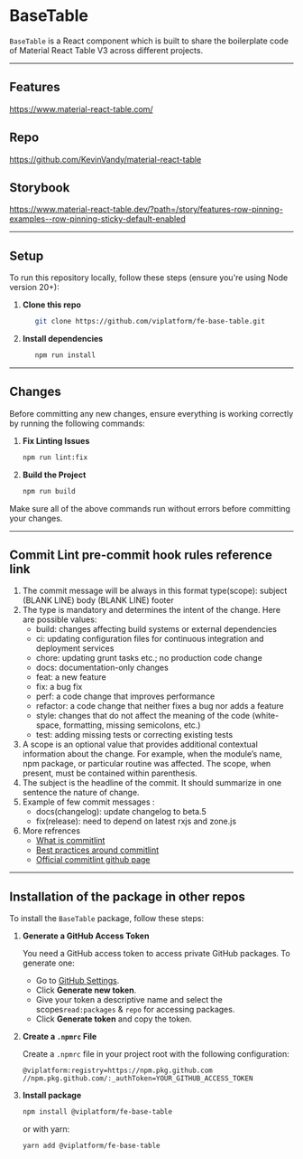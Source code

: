# BaseTable

`BaseTable` is a React component which is built to share the boilerplate code of Material React Table V3 across different projects.

---

## Features

https://www.material-react-table.com/

## Repo

https://github.com/KevinVandy/material-react-table

## Storybook

https://www.material-react-table.dev/?path=/story/features-row-pinning-examples--row-pinning-sticky-default-enabled

---

## Setup

To run this repository locally, follow these steps (ensure you're using Node version 20+):

1. **Clone this repo**
   ```bash
      git clone https://github.com/viplatform/fe-base-table.git
   ```
2. **Install dependencies**
   ```bash
      npm run install
   ```

---

## Changes

Before committing any new changes, ensure everything is working correctly by running the following commands:

1. **Fix Linting Issues**

   ```bash
   npm run lint:fix
   ```

2. **Build the Project**

   ```bash
   npm run build
   ```

Make sure all of the above commands run without errors before committing your changes.

---

## Commit Lint pre-commit hook rules reference link

1. The commit message will be always in this format type(scope): subject (BLANK LINE) body (BLANK LINE) footer
2. The type is mandatory and determines the intent of the change. Here are possible values:
   - build: changes affecting build systems or external dependencies
   - ci: updating configuration files for continuous integration and deployment services
   - chore: updating grunt tasks etc.; no production code change
   - docs: documentation-only changes
   - feat: a new feature
   - fix: a bug fix
   - perf: a code change that improves performance
   - refactor: a code change that neither fixes a bug nor adds a feature
   - style: changes that do not affect the meaning of the code (white-space, formatting, missing semicolons, etc.)
   - test: adding missing tests or correcting existing tests
3. A scope is an optional value that provides additional contextual information about the change. For example, when the module’s name, npm package, or particular routine was affected. The scope, when present, must be contained within parenthesis.
4. The subject is the headline of the commit. It should summarize in one sentence the nature of change.
5. Example of few commit messages :
   - docs(changelog): update changelog to beta.5
   - fix(release): need to depend on latest rxjs and zone.js
6. More refrences
   - [What is commitlint](https://github.com/conventional-changelog/commitlint/#what-is-commitlint)
   - [Best practices around commitlint](https://www.freecodecamp.org/news/how-to-use-commitlint-to-write-good-commit-messages/)
   - [Official commitlint github page](https://github.com/conventional-changelog/commitlint)

---

## Installation of the package in other repos

To install the `BaseTable` package, follow these steps:

1. **Generate a GitHub Access Token**

   You need a GitHub access token to access private GitHub packages. To generate one:

   - Go to [GitHub Settings](https://github.com/settings/tokens).
   - Click **Generate new token**.
   - Give your token a descriptive name and select the scopes`read:packages` & `repo` for accessing packages.
   - Click **Generate token** and copy the token.

2. **Create a `.npmrc` File**

   Create a `.npmrc` file in your project root with the following configuration:

   ```
   @viplatform:registry=https://npm.pkg.github.com
   //npm.pkg.github.com/:_authToken=YOUR_GITHUB_ACCESS_TOKEN

   ```

3. **Install package**

   ```bash
   npm install @viplatform/fe-base-table
   ```

   or with yarn:

   ```bash
   yarn add @viplatform/fe-base-table
   ```
